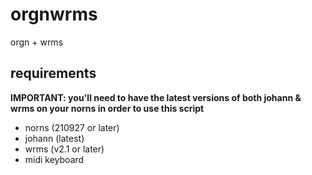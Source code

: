 # orgnwrms

orgn + wrms

## requirements

**IMPORTANT: you'll need to have the latest versions of both johann & wrms on your norns in order to use this script**

- norns (210927 or later)
- johann (latest)
- wrms (v2.1 or later)
- midi keyboard

